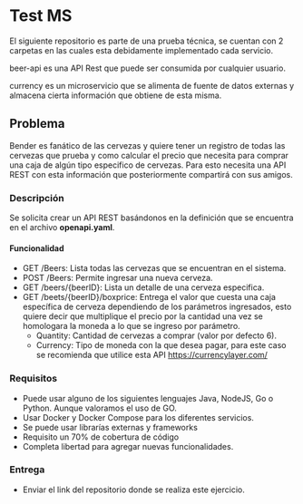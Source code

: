 # Test MS

El siguiente repositorio es parte de una prueba técnica, se cuentan con 2 carpetas en las cuales esta debidamente implementado cada servicio.

beer-api es una API Rest que puede ser consumida por cualquier usuario.

currency es un microservicio que se alimenta de fuente de datos externas y almacena cierta información que obtiene de esta misma.


## Problema

Bender es fanático de las cervezas y quiere tener un registro de todas las cervezas que prueba y como calcular el precio que necesita para comprar una caja de algún tipo especifico de cervezas. Para esto necesita una API REST con esta información que posteriormente compartirá con sus amigos.

### Descripción

Se solicita crear un API REST basándonos en la definición que se encuentra en el archivo **openapi.yaml**.

#### Funcionalidad

- GET /Beers: Lista todas las cervezas que se encuentran en el sistema.
- POST /Beers: Permite ingresar una nueva cerveza.
- GET /beers/{beerID}: Lista un detalle de una cerveza especifica.
- GET /beets/{beerID}/boxprice: Entrega el valor que cuesta una caja específica de cerveza dependiendo de los parámetros ingresados, esto quiere decir que multiplique el precio por la cantidad una vez se homologara la moneda a lo que se ingreso por parámetro.
	- Quantity: Cantidad de cervezas a comprar (valor por defecto 6).
	- Currency: Tipo de moneda con la que desea pagar, para este caso se recomienda que utilice esta API <https://currencylayer.com/>

### Requisitos

- Puede usar alguno de los siguientes lenguajes Java, NodeJS, Go o Python. Aunque valoramos el uso de GO.
- Usar Docker y Docker Compose para los diferentes servicios.
- Se puede usar librarías externas y frameworks
- Requisito un 70% de cobertura de código
- Completa libertad para agregar nuevas funcionalidades.

### Entrega

- Enviar el link del repositorio donde se realiza este ejercicio.
